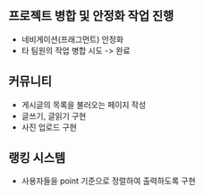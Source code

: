 ## 프로젝트 병합 및 안정화 작업 진행
  + 네비게이션(프래그먼트) 안정화
  + 타 팀원의 작업 병합 시도 -> 완료

## 커뮤니티
  +  게시글의 목록을 불러오는 페이지 작성
  +  글쓰기, 글읽기 구현
  +  사진 업로드 구현

## 랭킹 시스템 
  + 사용자들을 point 기준으로 정렬하여 출력하도록 구현
